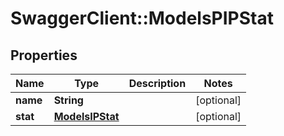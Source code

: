 # SwaggerClient::ModelsPIPStat

## Properties
Name | Type | Description | Notes
------------ | ------------- | ------------- | -------------
**name** | **String** |  | [optional] 
**stat** | [**ModelsIPStat**](ModelsIPStat.md) |  | [optional] 



